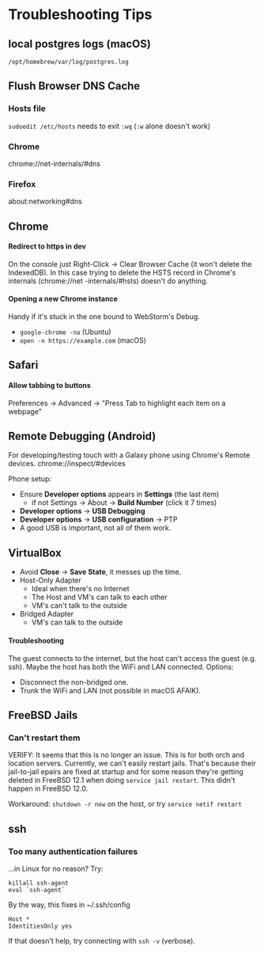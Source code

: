 # Troubleshooting Tips

## local postgres logs (macOS)
```
/opt/homebrew/var/log/postgres.log
```



## Flush Browser DNS Cache
### Hosts file
`sudoedit /etc/hosts` needs to exit `:wq` (`:w` alone doesn't work) 

### Chrome
chrome://net-internals/#dns

### Firefox
about:networking#dns


## Chrome
#### Redirect to https in dev
On the console just Right-Click → Clear Browser Cache (it won't
delete the IndexedDB). In this case trying to delete the HSTS record in
Chrome's internals (chrome://net -internals/#hsts) doesn't do anything.


#### Opening a new Chrome instance
Handy if it's stuck in the one bound to WebStorm's Debug.
- `google-chrome -na` (Ubuntu)
- `open -n https://example.com` (macOS)



## Safari
#### Allow tabbing to buttons
Preferences → Advanced → "Press Tab to highlight each item on a webpage"


## Remote Debugging (Android)
For developing/testing touch with a Galaxy phone using Chrome's Remote devices.
chrome://inspect/#devices

Phone setup:
- Ensure **Developer options** appears in **Settings** (the last item)
    - if not Settings → About → **Build Number** (click it 7 times)
- **Developer options** → **USB Debugging**    
- **Developer options** → **USB configuration** → PTP
- A good USB is important, not all of them work.


  
## VirtualBox
- Avoid **Close** → **Save State**, it messes up the time.
- Host-Only Adapter
  - Ideal when there's no Internet
  - The Host and VM's can talk to each other
  - VM's can't talk to the outside
- Bridged Adapter
  - VM's can talk to the outside

#### Troubleshooting 
The guest connects to the internet, but the host can't access the guest
(e.g. ssh). Maybe the host has both the WiFi and LAN connected. Options:
  - Disconnect the non-bridged one.
  - Trunk the WiFi and LAN (not possible in macOS AFAIK).
  
  
## FreeBSD Jails 
### Can't restart them
VERIFY: It seems that this is no longer an issue.
This is for both orch and location servers.
Currently, we can't easily restart jails. That's because their jail-to-jail
epairs are fixed at startup and for some reason they're getting deleted in FreeBSD
12.1 when doing `service jail restart`. This didn't happen in FreeBSD 12.0.

Workaround: `shutdown -r now` on the host, or try `service netif restart`


## ssh
### Too many authentication failures
...in Linux for no reason? Try:
```shell script
killall ssh-agent
eval `ssh-agent`
```
By the way, this fixes in ~/.ssh/config
```
Host *
IdentitiesOnly yes
```
If that doesn't help, try connecting with `ssh -v` (verbose).

